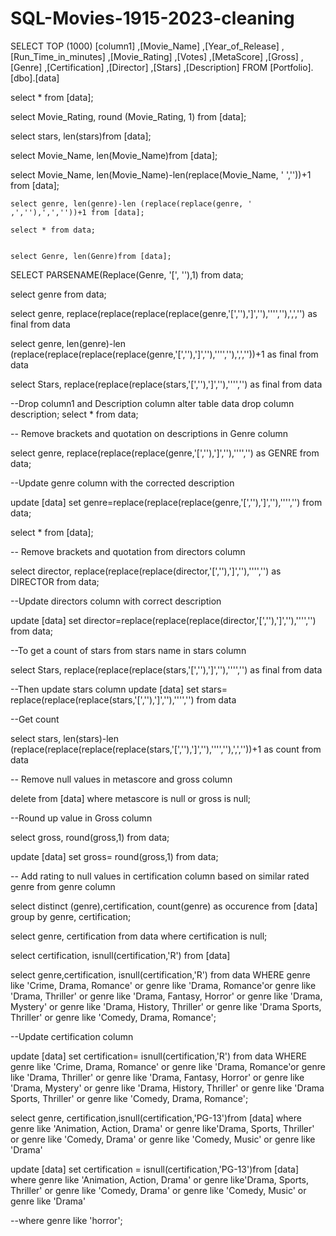 # SQL-Movies-1915-2023-cleaning

SELECT TOP (1000) [column1]
      ,[Movie_Name]
      ,[Year_of_Release]
      ,[Run_Time_in_minutes]
      ,[Movie_Rating]
      ,[Votes]
      ,[MetaScore]
      ,[Gross]
      ,[Genre]
      ,[Certification]
      ,[Director]
      ,[Stars]
      ,[Description]
  FROM [Portfolio].[dbo].[data]


  select * from [data];

  select Movie_Rating, round (Movie_Rating, 1) from [data];


  select stars, len(stars)from [data];

   select Movie_Name, len(Movie_Name)from [data];

   select Movie_Name, len(Movie_Name)-len(replace(Movie_Name, ' ',''))+1 from [data];

    select genre, len(genre)-len (replace(replace(genre, ' ,',''),',',''))+1 from [data];

    select * from data;


    select Genre, len(Genre)from [data];



SELECT PARSENAME(Replace(Genre, '[', ''),1) from data;

select genre from data;   



select genre, replace(replace(replace(replace(genre,'[',''),']',''),'''',''),',','') as final from data


select genre, len(genre)-len (replace(replace(replace(replace(genre,'[',''),']',''),'''',''),',',''))+1 as final from data

select Stars, replace(replace(replace(stars,'[',''),']',''),'''','') as final from data

  

  --Drop column1 and Description column
  alter table data drop column description;
  select * from data;
  
  -- Remove brackets and quotation on descriptions in Genre column

select genre, replace(replace(replace(genre,'[',''),']',''),'''','') as GENRE from data;

--Update genre column with the corrected description

update [data]
set genre=replace(replace(replace(genre,'[',''),']',''),'''','')  from data;

select * from [data];

  -- Remove brackets and quotation from directors column

select director, replace(replace(replace(director,'[',''),']',''),'''','') as DIRECTOR from data;

--Update directors column with correct description

update [data]
set director=replace(replace(replace(director,'[',''),']',''),'''','') from data;

  --To get a count of stars from stars name in stars column

  select Stars, replace(replace(replace(stars,'[',''),']',''),'''','') as final from data

  --Then update stars column
  update [data]
  set stars= replace(replace(replace(stars,'[',''),']',''),'''','')  from data

  --Get count

  select stars, len(stars)-len (replace(replace(replace(replace(stars,'[',''),']',''),'''',''),',',''))+1 as count from data

  

  -- Remove null values in metascore and gross column

  delete from [data]
  where metascore is null or gross is null;

  --Round up value in Gross column

  select gross, round(gross,1) from data;
  
  update [data]
  set gross= round(gross,1) from data;


  -- Add rating to null values in certification column based on similar rated genre from genre column

  select distinct (genre),certification, count(genre) as occurence from [data]
   group by genre, certification;

  select genre, certification from data where certification is null;

  
 select certification, isnull(certification,'R') from [data]


select genre,certification, isnull(certification,'R') from data WHERE genre 
like 'Crime,  Drama,  Romance' or genre like 'Drama,  Romance'or genre 
like 'Drama,  Thriller' or genre like 'Drama,  Fantasy,  Horror'
or genre like 'Drama,  Mystery' or genre like 'Drama,  History,  Thriller'
or genre like 'Drama  Sports,  Thriller' or genre like 'Comedy,  Drama,  Romance';

--Update certification column

update [data]
set certification= isnull(certification,'R') from data WHERE genre 
like 'Crime,  Drama,  Romance' or genre like 'Drama,  Romance'or genre 
like 'Drama,  Thriller' or genre like 'Drama,  Fantasy,  Horror'
or genre like 'Drama,  Mystery' or genre like 'Drama,  History,  Thriller'
or genre like 'Drama  Sports,  Thriller' or genre like 'Comedy,  Drama,  Romance';


select genre, certification,isnull(certification,'PG-13')from [data]
where genre like 'Animation,  Action,  Drama' or 
genre like'Drama,  Sports,  Thriller' or genre like 'Comedy,  Drama'
or genre like 'Comedy,  Music' or genre like 'Drama'
  
update [data]
set certification = isnull(certification,'PG-13')from [data]
where genre like 'Animation,  Action,  Drama' or 
genre like'Drama,  Sports,  Thriller' or genre like 'Comedy,  Drama'
or genre like 'Comedy,  Music' or genre like 'Drama'

  --where genre like 'horror';

